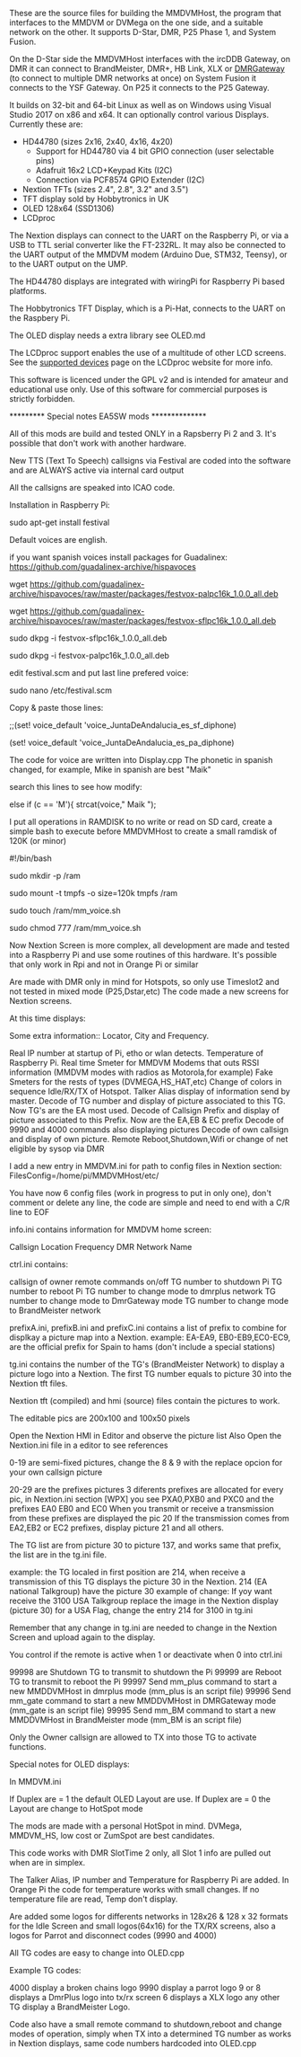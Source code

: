 These are the source files for building the MMDVMHost, the program that interfaces to the MMDVM or DVMega on the one side, and a suitable network on the other. It supports D-Star, DMR, P25 Phase 1, and System Fusion.

On the D-Star side the MMDVMHost interfaces with the ircDDB Gateway, on DMR it can connect to BrandMeister, DMR+, HB Link, XLX or [DMRGateway](https://github.com/g4klx/DMRGateway) (to connect to multiple DMR networks at once) on System Fusion it connects to the YSF Gateway. On P25 it connects to the P25 Gateway.

It builds on 32-bit and 64-bit Linux as well as on Windows using Visual Studio 2017 on x86 and x64. It can optionally control various Displays. Currently these are:

- HD44780 (sizes 2x16, 2x40, 4x16, 4x20)
	- Support for HD44780 via 4 bit GPIO connection (user selectable pins)
	- Adafruit 16x2 LCD+Keypad Kits (I2C)
	- Connection via PCF8574 GPIO Extender (I2C)
- Nextion TFTs (sizes 2.4", 2.8", 3.2" and 3.5")
- TFT display sold by Hobbytronics in UK
- OLED 128x64 (SSD1306)
- LCDproc

The Nextion displays can connect to the UART on the Raspberry Pi, or via a USB to TTL serial converter like the FT-232RL. It may also be connected to the UART output of the MMDVM modem (Arduino Due, STM32, Teensy), or to the UART output on the UMP.

The HD44780 displays are integrated with wiringPi for Raspberry Pi based platforms.

The Hobbytronics TFT Display, which is a Pi-Hat, connects to the UART on the Raspbery Pi.

The OLED display needs a extra library see OLED.md

The LCDproc support enables the use of a multitude of other LCD screens. See the [supported devices](http://lcdproc.omnipotent.net/hardware.php3) page on the LCDproc website for more info.

This software is licenced under the GPL v2 and is intended for amateur and educational use only. Use of this software for commercial purposes is strictly forbidden.


********* Special notes EA5SW mods **************

All of this mods are build and tested ONLY in a Rapsberry Pi 2 and 3.
It's possible that don't work with another hardware.


New TTS (Text To Speech) callsigns via Festival are coded into the software and are ALWAYS active via internal card output

All the callsigns are speaked into ICAO code. 

Installation in Raspberry Pi:

sudo apt-get install festival

Default voices are english.

if you want spanish voices install packages for Guadalinex:
https://github.com/guadalinex-archive/hispavoces

wget https://github.com/guadalinex-archive/hispavoces/raw/master/packages/festvox-palpc16k_1.0.0_all.deb

wget https://github.com/guadalinex-archive/hispavoces/raw/master/packages/festvox-sflpc16k_1.0.0_all.deb

sudo dkpg -i festvox-sflpc16k_1.0.0_all.deb

sudo dkpg -i festvox-palpc16k_1.0.0_all.deb



edit festival.scm and put last line prefered voice:

sudo nano /etc/festival.scm

Copy & paste those lines:

;;(set! voice_default 'voice_JuntaDeAndalucia_es_sf_diphone)

(set! voice_default 'voice_JuntaDeAndalucia_es_pa_diphone)


The code for voice are written into Display.cpp
The phonetic in spanish changed, for example, Mike in spanish are best "Maik"

search this lines to see how modify:

else if (c == 'M'){
strcat(voice," Maik ");


I put all operations in RAMDISK to no write or read on SD card, create a simple bash to execute before MMDVMHost to create a small ramdisk of 120K (or minor)

#!/bin/bash

sudo mkdir -p /ram

sudo mount -t tmpfs -o size=120k tmpfs /ram

sudo touch /ram/mm_voice.sh

sudo chmod 777 /ram/mm_voice.sh




Now Nextion Screen is more complex, all development are made and tested into a Raspberry Pi and use some routines of this hardware. It's possible that only work in Rpi and not in Orange Pi or similar

Are made with DMR only in mind for Hotspots, so only use Timeslot2 and not tested in mixed mode (P25,Dstar,etc) The code made a new screens for Nextion screens.

At this time displays:

Some extra information:: Locator, City and Frequency.

Real IP number at startup of Pi, etho or wlan detects.
Temperature of Raspberry Pi.
Real time Smeter for MMDVM Modems that outs RSSI information (MMDVM modes with radios as Motorola,for example)
Fake Smeters for the rests of types (DVMEGA,HS_HAT,etc)
Change of colors in sequence Idle/RX/TX of Hotspot.
Talker Alias display of information send by master.
Decode of TG number and display of picture associated to this TG.
Now TG's are the EA most used.
Decode of Callsign Prefix and display of picture associated to this Prefix.
Now are the EA,EB & EC prefix
Decode of 9990 and 4000 commands also displaying pictures
Decode of own callsign and display of own picture.
Remote Reboot,Shutdown,Wifi or change of net eligible by sysop via DMR


I add a new entry in MMDVM.ini for path to config files in Nextion section:
FilesConfig=/home/pi/MMDVMHost/etc/

You have now 6 config files (work in progress to put in only one), don't comment or delete any line, the code are simple and need to end with a C/R line to EOF

info.ini contains information for MMDVM home screen:

Callsign Location Frequency DMR Network Name

ctrl.ini contains:

callsign of owner remote commands on/off TG number to shutdown Pi TG number to reboot Pi TG number to change mode to dmrplus network TG number to change mode to DmrGateway mode TG number to change mode to BrandMeister network

prefixA.ini, prefixB.ini and prefixC.ini contains a list of prefix to combine for displkay a picture map into a Nextion. example: EA-EA9, EB0-EB9,EC0-EC9, are the official prefix for Spain to hams (don't include a special stations)

tg.ini contains the number of the TG's (BrandMeister Network) to display a picture logo into a Nextion. The first TG number equals to picture 30 into the Nextion tft files.

Nextion tft (compiled) and hmi (source) files contain the pictures to work.

The editable pics are 200x100 and 100x50 pixels

Open the Nextion HMI in Editor and observe the picture list Also Open the Nextion.ini file in a editor to see references

0-19 are semi-fixed pictures, change the 8 & 9 with the replace opcion for your own callsign picture

20-29 are the prefixes pictures 3 diferents prefixes are allocated for every pic, in Nextion.ini section [WPX] you see PXA0,PXB0 and PXC0 and the prefixes EA0 EB0 and EC0 When you transmit or receive a transmission from these prefixes are displayed the pic 20 If the transmission comes from EA2,EB2 or EC2 prefixes, display picture 21 and all others.

The TG list are from picture 30 to picture 137, and works same that prefix, the list are in the tg.ini file.

example: the TG localed in first position are 214, when receive a transmission of this TG displays the picture 30 in the Nextion. 214 (EA national Talkgroup) have the picture 30 example of change: If yoy want receive the 3100 USA Talkgroup replace the image in the Nextion display (picture 30) for a USA Flag, change the entry 214 for 3100 in tg.ini

Remember that any change in tg.ini are needed to change in the Nextion Screen and upload again to the display.

You control if the remote is active when 1 or deactivate when 0 into ctrl.ini

99998 are Shutdown TG to transmit to shutdown the Pi
99999 are Reboot TG to transmit to reboot the Pi
99997 Send mm_plus command to start a new MMDDVMHost in dmrplus mode (mm_plus is an script file)
99996 Send mm_gate command to start a new MMDDVMHost in DMRGateway mode (mm_gate is an script file)
99995 Send mm_BM command to start a new MMDDVMHost in BrandMeister mode (mm_BM is an script file)

Only the Owner callsign are allowed to TX into those TG to activate functions.


Special notes for OLED displays:


In MMDVM.ini

If Duplex are = 1 the default OLED Layout are use.
If Duplex are = 0 the Layout are change to HotSpot mode

The mods are made with a personal HotSpot in mind. DVMega, MMDVM_HS, low cost or ZumSpot are best candidates.

This code works with DMR SlotTime 2 only, all Slot 1 info are pulled out when are in simplex.

The Talker Alias, IP number and Temperature for Raspberry Pi are added. In Orange Pi the code for temperature works with small changes.
If no temperature file are read, Temp don't display.

Are added some logos for differents networks in 128x26 & 128 x 32 formats for the Idle Screen and small logos(64x16) for the TX/RX screens, also a logos for Parrot and disconnect codes (9990 and 4000)

All TG codes are easy to change into OLED.cpp

Example TG codes:

4000 display a broken chains logo
9990 display a parrot logo
9 or 8 displays a DmrPlus logo into tx/rx screen
6 displays a XLX logo
any other TG display a BrandMeister Logo.

Code also have a small remote command to shutdown,reboot and change modes of operation, simply when TX into a determined TG number as works in Nextion displays, same code numbers hardcoded into OLED.cpp

